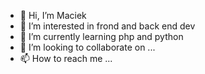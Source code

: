 - 👋 Hi, I’m Maciek
- 👀 I’m interested in frond and back end dev
- 🌱 I’m currently learning php and python
- 💞️ I’m looking to collaborate on ...
- 📫 How to reach me ...

<!---
jaszczomp71/jaszczomp71 is a ✨ special ✨ repository because its `README.md` (this file) appears on your GitHub profile.
You can click the Preview link to take a look at your changes.
--->

